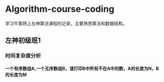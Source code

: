 # Algorithm-course-coding
学习牛客网上左神算法课程的记录，主要熟悉算法和数据结构。
## 左神初级班1
### 时间复杂度分析
#### 一个有序数组A,一个无序数组B，请打印B中所有不在A中的数，A的长度为N，B的长度为M
